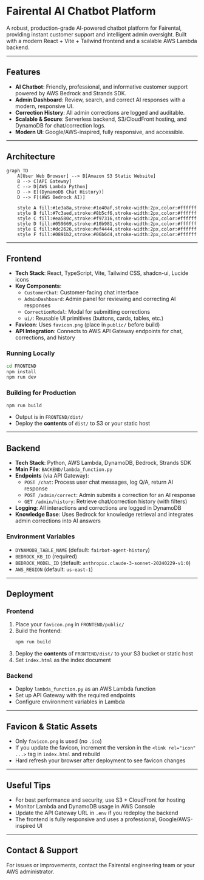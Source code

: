 # Fairental AI Chatbot Platform

A robust, production-grade AI-powered chatbot platform for Fairental, providing instant customer support and intelligent admin oversight. Built with a modern React + Vite + Tailwind frontend and a scalable AWS Lambda backend.

---

## Features

- **AI Chatbot**: Friendly, professional, and informative customer support powered by AWS Bedrock and Strands SDK.
- **Admin Dashboard**: Review, search, and correct AI responses with a modern, responsive UI.
- **Correction History**: All admin corrections are logged and auditable.
- **Scalable & Secure**: Serverless backend, S3/CloudFront hosting, and DynamoDB for chat/correction logs.
- **Modern UI**: Google/AWS-inspired, fully responsive, and accessible.

---

## Architecture

```mermaid
graph TD
    A[User Web Browser] --> B[Amazon S3 Static Website]
    B --> C[API Gateway]
    C --> D[AWS Lambda Python]
    D --> E[(DynamoDB Chat History)]
    D --> F[(AWS Bedrock AI)]
    
    style A fill:#1e3a8a,stroke:#1e40af,stroke-width:2px,color:#ffffff
    style B fill:#7c3aed,stroke:#8b5cf6,stroke-width:2px,color:#ffffff
    style C fill:#ea580c,stroke:#f97316,stroke-width:2px,color:#ffffff
    style D fill:#059669,stroke:#10b981,stroke-width:2px,color:#ffffff
    style E fill:#dc2626,stroke:#ef4444,stroke-width:2px,color:#ffffff
    style F fill:#0891b2,stroke:#06b6d4,stroke-width:2px,color:#ffffff
```

---

## Frontend

- **Tech Stack**: React, TypeScript, Vite, Tailwind CSS, shadcn-ui, Lucide icons
- **Key Components**:
  - `CustomerChat`: Customer-facing chat interface
  - `AdminDashboard`: Admin panel for reviewing and correcting AI responses
  - `CorrectionModal`: Modal for submitting corrections
  - `ui/`: Reusable UI primitives (buttons, cards, tables, etc.)
- **Favicon**: Uses `favicon.png` (place in `public/` before build)
- **API Integration**: Connects to AWS API Gateway endpoints for chat, corrections, and history

### Running Locally

```sh
cd FRONTEND
npm install
npm run dev
```

### Building for Production

```sh
npm run build
```

- Output is in `FRONTEND/dist/`
- Deploy the **contents** of `dist/` to S3 or your static host

---

## Backend

- **Tech Stack**: Python, AWS Lambda, DynamoDB, Bedrock, Strands SDK
- **Main File**: `BACKEND/lambda_function.py`
- **Endpoints** (via API Gateway):
  - `POST /chat`: Process user chat messages, log Q/A, return AI response
  - `POST /admin/correct`: Admin submits a correction for an AI response
  - `GET /admin/history`: Retrieve chat/correction history (with filters)
- **Logging**: All interactions and corrections are logged in DynamoDB
- **Knowledge Base**: Uses Bedrock for knowledge retrieval and integrates admin corrections into AI answers

### Environment Variables

- `DYNAMODB_TABLE_NAME` (default: `fairbot-agent-history`)
- `BEDROCK_KB_ID` (required)
- `BEDROCK_MODEL_ID` (default: `anthropic.claude-3-sonnet-20240229-v1:0`)
- `AWS_REGION` (default: `us-east-1`)

---

## Deployment

### Frontend

1. Place your `favicon.png` in `FRONTEND/public/`
2. Build the frontend:
   ```sh
   npm run build
   ```
3. Deploy the **contents** of `FRONTEND/dist/` to your S3 bucket or static host
4. Set `index.html` as the index document

### Backend

- Deploy `lambda_function.py` as an AWS Lambda function
- Set up API Gateway with the required endpoints
- Configure environment variables in Lambda

---

## Favicon & Static Assets

- Only `favicon.png` is used (no `.ico`)
- If you update the favicon, increment the version in the `<link rel="icon" ...>` tag in `index.html` and rebuild
- Hard refresh your browser after deployment to see favicon changes

---

## Useful Tips

- For best performance and security, use S3 + CloudFront for hosting
- Monitor Lambda and DynamoDB usage in AWS Console
- Update the API Gateway URL in `.env` if you redeploy the backend
- The frontend is fully responsive and uses a professional, Google/AWS-inspired UI

---

## Contact & Support

For issues or improvements, contact the Fairental engineering team or your AWS administrator. 